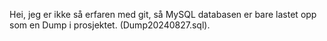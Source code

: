 Hei, jeg er ikke så erfaren med git, så MySQL databasen er bare lastet opp som en Dump i prosjektet. (Dump20240827.sql).
